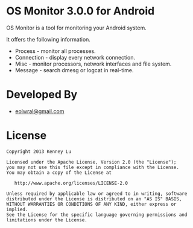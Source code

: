 OS Monitor 3.0.0 for Android 
=======

OS Monitor is a tool for monitoring your Android system.

It offers the following information.

- Process - monitor all processes.
- Connection - display every network connection.
- Misc - monitor processors, network interfaces and file system.
- Message - search dmesg or logcat in real-time. 


Developed By
=======

* eolwral@gmail.com


License
=======

    Copyright 2013 Kenney Lu

    Licensed under the Apache License, Version 2.0 (the "License");
    you may not use this file except in compliance with the License.
    You may obtain a copy of the License at

       http://www.apache.org/licenses/LICENSE-2.0

    Unless required by applicable law or agreed to in writing, software
    distributed under the License is distributed on an "AS IS" BASIS,
    WITHOUT WARRANTIES OR CONDITIONS OF ANY KIND, either express or implied.
    See the License for the specific language governing permissions and
    limitations under the License.
